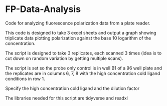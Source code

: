 # FP-Data-Analysis
Code for analyzing fluorescence polarization data from a plate reader.

<p>This code is designed to take 3 excel sheets and output a graph showing triplicate data plotting polarization
against the base 10 logarithm of the concentration.</p>
<p>The script is designed to take 3 replicates, each scanned 3 times (idea is to cut down on random variation by getting multiple scans).</p>
<p>The script is set so the probe only control is in well B1 of a 96 well plate and the replicates are in columns 6, 7, 8 with the high concentration cold ligand conditions in row 1.</p>
<p>Specify the high concentration cold ligand and the dilution factor</p>
<p>The libraries needed for this script are tidyverse and readxl</p>
